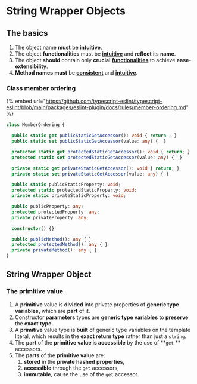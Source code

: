 # String Wrapper Objects

## The basics

1. The object name **must** be [**intuitive**](../definitions/intuitive-adjective.md).
2. The object **functionalities** must be [**intuitive**](../definitions/intuitive-adjective.md) and **reflect** its **name**.
3. The object **should** contain only **crucial** [**functionalities**](../definitions/functionality-noun.md) to achieve **ease**-**extensibility**.
4. **Method names** **must** be [**consistent**](../definitions/consistent-adjective.md) and [**intuitive**](../definitions/intuitive-adjective.md).

### Class member ordering

{% embed url="https://github.com/typescript-eslint/typescript-eslint/blob/main/packages/eslint-plugin/docs/rules/member-ordering.md" %}

```typescript
class MemberOrdering {

  public static get publicStaticGetAccessor(): void { return ; }
  public static set publicStaticGetAccessor(value: any) {  }

  protected static get protectedStaticGetAccessor(): void { return; }
  protected static set protectedStaticGetAccessor(value: any) {  }

  private static get privateStaticGetAccessor(): void { return; }
  private static set privateStaticGetAccessor(value: any) { }

  public static publicStaticProperty: void;
  protected static protectedStaticProperty: void;
  private static privateStaticProperty: void;

  public publicProperty: any;
  protected protectedProperty: any;
  private privateProperty: any;

  constructor() {}

  public publicMethod(): any { }
  protected protectedMethod(): any { }
  private privateMethod(): any { }
}
```

## String Wrapper Object

### The primitive value

1. A **primitive** value is **divided** into private properties of **generic type variables,** which are **part** of it.&#x20;
2. Constructor **parameters** types are **generic type variables** to **preserve** the **exact** **type.**
3. A **primitive** value type is **built** of generic type variables on the template literal, which results in the **exact return type** rather than just a `string`.
4. The **part** of the **primitive value is accessible** by the use of **`get` ** accessors.
5. The **parts** of the **primitive value** are:
   1. **stored** in the **private** **hashed** **properties,**
   2. **accessible** through the `get` accessors,
   3. **immutable**, cause the use of the `get` accessor.
